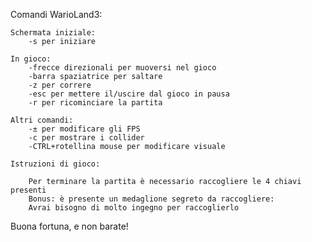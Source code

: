Comandi WarioLand3:

	Schermata iniziale:
		-s per iniziare

	In gioco:
		-frecce direzionali per muoversi nel gioco
		-barra spaziatrice per saltare
		-z per correre
		-esc per mettere il/uscire dal gioco in pausa
		-r per ricominciare la partita

	Altri comandi:
		-± per modificare gli FPS
		-c per mostrare i collider 
		-CTRL+rotellina mouse per modificare visuale
		
	Istruzioni di gioco:

		Per terminare la partita è necessario raccogliere le 4 chiavi presenti
		Bonus: è presente un medaglione segreto da raccogliere:
		Avrai bisogno di molto ingegno per raccoglierlo
	
	
	
	
Buona fortuna, e non barate!